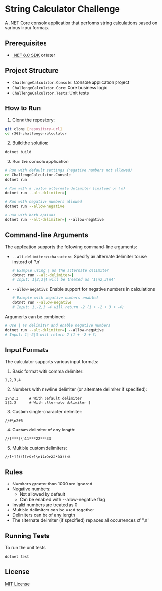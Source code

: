 # String Calculator Challenge

A .NET Core console application that performs string calculations based on various input formats.

## Prerequisites

- [.NET 8.0 SDK](https://dotnet.microsoft.com/download/dotnet/8.0) or later

## Project Structure

- `ChallengeCalculator.Console`: Console application project
- `ChallengeCalculator.Core`: Core business logic
- `ChallengeCalculator.Tests`: Unit tests

## How to Run

1. Clone the repository:
```bash
git clone [repository-url]
cd r365-challenge-calculator
```

2. Build the solution:
```bash
dotnet build
```

3. Run the console application:
```bash
# Run with default settings (negative numbers not allowed)
cd ChallengeCalculator.Console
dotnet run

# Run with a custom alternate delimiter (instead of \n)
dotnet run --alt-delimiter=|

# Run with negative numbers allowed
dotnet run --allow-negative

# Run with both options
dotnet run --alt-delimiter=| --allow-negative
```

## Command-line Arguments

The application supports the following command-line arguments:

- `--alt-delimiter=<character>`: Specify an alternate delimiter to use instead of '\n'
  ```bash
  # Example using | as the alternate delimiter
  dotnet run --alt-delimiter=|
  # Input: 1|2,3|4 will be treated as "1\n2,3\n4"
  ```

- `--allow-negative`: Enable support for negative numbers in calculations
  ```bash
  # Example with negative numbers enabled
  dotnet run --allow-negative
  # Input: 1,-2,3,-4 will return -2 (1 + -2 + 3 + -4)
  ```

Arguments can be combined:
```bash
# Use | as delimiter and enable negative numbers
dotnet run --alt-delimiter=| --allow-negative
# Input: 1|-2|3 will return 2 (1 + -2 + 3)
```

## Input Formats

The calculator supports various input formats:

1. Basic format with comma delimiter:
```
1,2,3,4
```

2. Numbers with newline delimiter (or alternate delimiter if specified):
```
1\n2,3     # With default delimiter
1|2,3      # With alternate delimiter |
```

3. Custom single-character delimiter:
```
//#\n2#5
```

4. Custom delimiter of any length:
```
//[***]\n11***22***33
```

5. Multiple custom delimiters:
```
//[*][!!][r9r]\n11r9r22*33!!44
```

## Rules

- Numbers greater than 1000 are ignored
- Negative numbers:
  - Not allowed by default
  - Can be enabled with --allow-negative flag
- Invalid numbers are treated as 0
- Multiple delimiters can be used together
- Delimiters can be of any length
- The alternate delimiter (if specified) replaces all occurrences of '\n'

## Running Tests

To run the unit tests:

```bash
dotnet test
```

## License

[MIT License](LICENSE) 